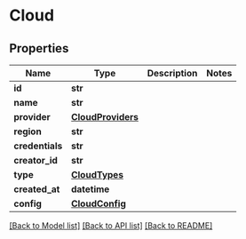 # Cloud

## Properties
Name | Type | Description | Notes
------------ | ------------- | ------------- | -------------
**id** | **str** |  | 
**name** | **str** |  | 
**provider** | [**CloudProviders**](CloudProviders.md) |  | 
**region** | **str** |  | 
**credentials** | **str** |  | 
**creator_id** | **str** |  | 
**type** | [**CloudTypes**](CloudTypes.md) |  | 
**created_at** | **datetime** |  | 
**config** | [**CloudConfig**](CloudConfig.md) |  | 

[[Back to Model list]](../README.md#documentation-for-models) [[Back to API list]](../README.md#documentation-for-api-endpoints) [[Back to README]](../README.md)


